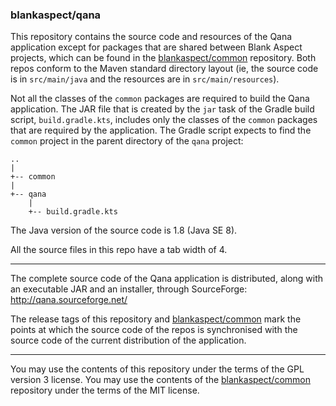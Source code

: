 ### blankaspect/qana

This repository contains the source code and resources of the Qana application except for packages that are shared
between Blank Aspect projects, which can be found in the [blankaspect/common](https://github.com/blankaspect/common)
repository.  Both repos conform to the Maven standard directory layout \(ie, the source code is in `src/main/java` and
the resources are in `src/main/resources`\).

Not all the classes of the `common` packages are required to build the Qana application.  The JAR file that is created
by the `jar` task of the Gradle build script, `build.gradle.kts`, includes only the classes of the `common` packages
that are required by the application.  The Gradle script expects to find the `common` project in the parent directory of
the `qana` project:
```
..
|
+-- common
|
+-- qana
    |
    +-- build.gradle.kts
```

The Java version of the source code is 1.8 \(Java SE 8\).

All the source files in this repo have a tab width of 4. 

----

The complete source code of the Qana application is distributed, along with an executable JAR and an installer, through
SourceForge:  
<http://qana.sourceforge.net/>

The release tags of this repository and [blankaspect/common](https://github.com/blankaspect/common) mark the points at
which the source code of the repos is synchronised with the source code of the current distribution of the application.

----

You may use the contents of this repository under the terms of the GPL version 3 license.  You may use the contents of
the [blankaspect/common](https://github.com/blankaspect/common) repository under the terms of the MIT license.
